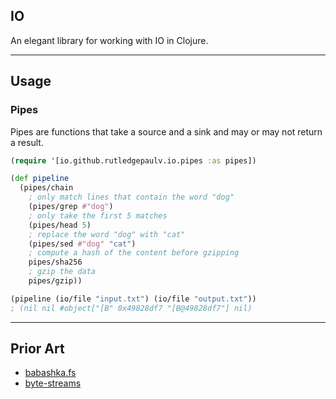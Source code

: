 ## IO

An elegant library for working with IO in Clojure.

---

## Usage

### Pipes

Pipes are functions that take a source and a sink and may or may not return a result.

```clojure
(require '[io.github.rutledgepaulv.io.pipes :as pipes])

(def pipeline
  (pipes/chain 
    ; only match lines that contain the word "dog"
    (pipes/grep #"dog") 
    ; only take the first 5 matches
    (pipes/head 5)
    ; replace the word "dog" with "cat"
    (pipes/sed #"dog" "cat")
    ; compute a hash of the content before gzipping
    pipes/sha256
    ; gzip the data
    pipes/gzip))

(pipeline (io/file "input.txt") (io/file "output.txt"))
; (nil nil #object["[B" 0x49828df7 "[B@49828df7"] nil)
```

---

## Prior Art

- [babashka.fs](https://github.com/babashka/fs)
- [byte-streams](https://github.com/clj-commons/byte-streams)